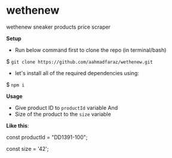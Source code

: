# wethenew
wethenew sneaker products price scraper

**Setup**

* Run below command first to clone the repo (in terminal/bash)

$ `git clone https://github.com/aahmadfaraz/wethenew.git`

* let's install all of the required dependencies using:

$ `npm i`


**Usage**

* Give product ID to `productId` variable And
* Size of the product to the `size` variable

**Like this**:

const productId = "DD1391-100";

const size = '42';

